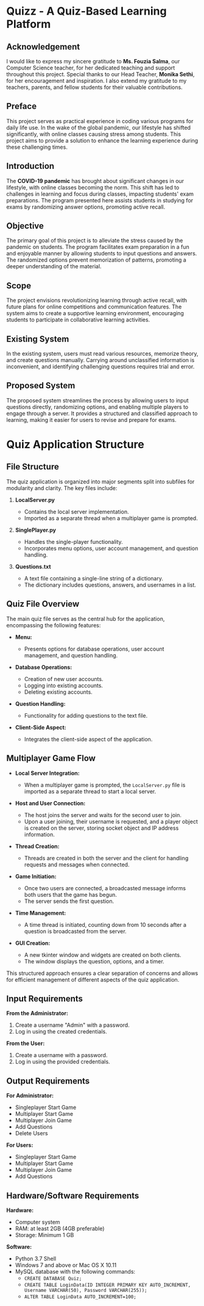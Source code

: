 # Quizz - A Quiz-Based Learning Platform

## Acknowledgement

I would like to express my sincere gratitude to **Ms. Fouzia Salma**, our Computer Science teacher, for her dedicated teaching and support throughout this project. Special thanks to our Head Teacher, **Monika Sethi**, for her encouragement and inspiration. I also extend my gratitude to my teachers, parents, and fellow students for their valuable contributions.

## Preface

This project serves as practical experience in coding various programs for daily life use. In the wake of the global pandemic, our lifestyle has shifted significantly, with online classes causing stress among students. This project aims to provide a solution to enhance the learning experience during these challenging times.

## Introduction

The **COVID-19 pandemic** has brought about significant changes in our lifestyle, with online classes becoming the norm. This shift has led to challenges in learning and focus during classes, impacting students' exam preparations. The program presented here assists students in studying for exams by randomizing answer options, promoting active recall.

## Objective

The primary goal of this project is to alleviate the stress caused by the pandemic on students. The program facilitates exam preparation in a fun and enjoyable manner by allowing students to input questions and answers. The randomized options prevent memorization of patterns, promoting a deeper understanding of the material.

## Scope

The project envisions revolutionizing learning through active recall, with future plans for online competitions and communication features. The system aims to create a supportive learning environment, encouraging students to participate in collaborative learning activities.

## Existing System

In the existing system, users must read various resources, memorize theory, and create questions manually. Carrying around unclassified information is inconvenient, and identifying challenging questions requires trial and error.

## Proposed System

The proposed system streamlines the process by allowing users to input questions directly, randomizing options, and enabling multiple players to engage through a server. It provides a structured and classified approach to learning, making it easier for users to revise and prepare for exams.

# Quiz Application Structure

## File Structure

The quiz application is organized into major segments split into subfiles for modularity and clarity. The key files include:

1. **LocalServer.py**
   - Contains the local server implementation.
   - Imported as a separate thread when a multiplayer game is prompted.
   
2. **SinglePlayer.py**
   - Handles the single-player functionality.
   - Incorporates menu options, user account management, and question handling.

3. **Questions.txt**
   - A text file containing a single-line string of a dictionary.
   - The dictionary includes questions, answers, and usernames in a list.

## Quiz File Overview

The main quiz file serves as the central hub for the application, encompassing the following features:

- **Menu:**
  - Presents options for database operations, user account management, and question handling.

- **Database Operations:**
  - Creation of new user accounts.
  - Logging into existing accounts.
  - Deleting existing accounts.

- **Question Handling:**
  - Functionality for adding questions to the text file.

- **Client-Side Aspect:**
  - Integrates the client-side aspect of the application.

## Multiplayer Game Flow

- **Local Server Integration:**
  - When a multiplayer game is prompted, the `LocalServer.py` file is imported as a separate thread to start a local server.
  
- **Host and User Connection:**
  - The host joins the server and waits for the second user to join.
  - Upon a user joining, their username is requested, and a player object is created on the server, storing socket object and IP address information.

- **Thread Creation:**
  - Threads are created in both the server and the client for handling requests and messages when connected.

- **Game Initiation:**
  - Once two users are connected, a broadcasted message informs both users that the game has begun.
  - The server sends the first question.

- **Time Management:**
  - A time thread is initiated, counting down from 10 seconds after a question is broadcasted from the server.

- **GUI Creation:**
  - A new tkinter window and widgets are created on both clients.
  - The window displays the question, options, and a timer.

This structured approach ensures a clear separation of concerns and allows for efficient management of different aspects of the quiz application.


## Input Requirements

**From the Administrator:**
1. Create a username "Admin" with a password.
2. Log in using the created credentials.

**From the User:**
1. Create a username with a password.
2. Log in using the provided credentials.

## Output Requirements

**For Administrator:**
- Singleplayer Start Game
- Multiplayer Start Game
- Multiplayer Join Game
- Add Questions
- Delete Users

**For Users:**
- Singleplayer Start Game
- Multiplayer Start Game
- Multiplayer Join Game
- Add Questions

## Hardware/Software Requirements

**Hardware:**
- Computer system
- RAM: at least 2GB (4GB preferable)
- Storage: Minimum 1 GB

**Software:**
- Python 3.7 Shell
- Windows 7 and above or Mac OS X 10.11
- MySQL database with the following commands:
  - `CREATE DATABASE Quiz;`
  - `CREATE TABLE LoginData(ID INTEGER PRIMARY KEY AUTO_INCREMENT, Username VARCHAR(50), Password VARCHAR(255));`
  - `ALTER TABLE LoginData AUTO_INCREMENT=100;`
